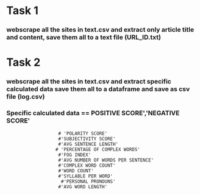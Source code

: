 # Task 1 
### webscrape all the sites in text.csv and extract only article title and content, save them all to a text file (URL_ID.txt)

# Task 2
### webscrape all the sites in text.csv and extract specific calculated data save them all to a dataframe and save as csv file (log.csv)
### Specific calculated data  == POSITIVE SCORE','NEGATIVE SCORE' 
                       # 'POLARITY SCORE'
                       #'SUBJECTIVITY SCORE'
                       #'AVG SENTENCE LENGTH'
                      # 'PERCENTAGE OF COMPLEX WORDS'
                       #'FOG INDEX'
                       #'AVG NUMBER OF WORDS PER SENTENCE'
                       #'COMPLEX WORD COUNT'
                       #'WORD COUNT'
                       #'SYLLABLE PER WORD'
                        #'PERSONAL PRONOUNS'
                       #'AVG WORD LENGTH'

